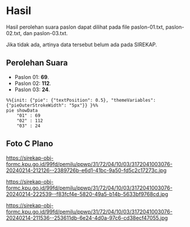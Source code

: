 # Hasil

Hasil perolehan suara paslon dapat dilihat pada file paslon-01.txt, paslon-02.txt, dan paslon-03.txt.

Jika tidak ada, artinya data tersebut belum ada pada SIREKAP.

## Perolehan Suara

 * Paslon 01: **69**.
 * Paslon 02: **112**.
 * Paslon 03: **24**.

```mermaid
%%{init: {"pie": {"textPosition": 0.5}, "themeVariables": {"pieOuterStrokeWidth": "5px"}} }%%
pie showData
    "01" : 69
    "02" : 112
    "03" : 24
```
## Foto C Plano

https://sirekap-obj-formc.kpu.go.id/99fd/pemilu/ppwp/31/72/04/10/03/3172041003076-20240214-212126--2389726b-e6d1-41bc-9a50-fd5c2c17273c.jpg

https://sirekap-obj-formc.kpu.go.id/99fd/pemilu/ppwp/31/72/04/10/03/3172041003076-20240214-222539--f83fcf4e-5820-49a5-b14b-5633bf9768cd.jpg

https://sirekap-obj-formc.kpu.go.id/99fd/pemilu/ppwp/31/72/04/10/03/3172041003076-20240214-211536--253611db-6e24-4d0a-97c6-cd38ecf47055.jpg

